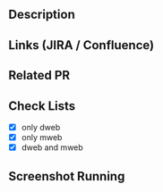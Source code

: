 Description
---

Links (JIRA / Confluence)
---

Related PR
---

Check Lists
---
- [x] only dweb
- [x] only mweb
- [x] dweb and mweb

Screenshot Running
---
